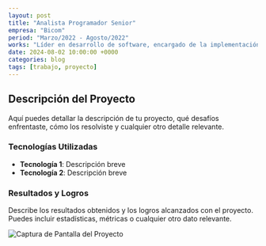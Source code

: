 ```yaml
---
layout: post
title: "Analista Programador Senior"
empresa: "Bicom"
period: "Marzo/2022 - Agosto/2022"
works: "Líder en desarrollo de software, encargado de la implementación y optimización de soluciones tecnológicas, con enfoque en el análisis de requisitos y la entrega de proyectos de alta calidad."
date: 2024-08-02 10:00:00 +0000
categories: blog
tags: [trabajo, proyecto]
---
```


## Descripción del Proyecto

Aquí puedes detallar la descripción de tu proyecto, qué desafíos enfrentaste, cómo los resolviste y cualquier otro detalle relevante.

### Tecnologías Utilizadas

- **Tecnología 1**: Descripción breve
- **Tecnología 2**: Descripción breve

### Resultados y Logros

Describe los resultados obtenidos y los logros alcanzados con el proyecto. Puedes incluir estadísticas, métricas o cualquier otro dato relevante.

![Captura de Pantalla del Proyecto](ruta/a/la/imagen.png)
